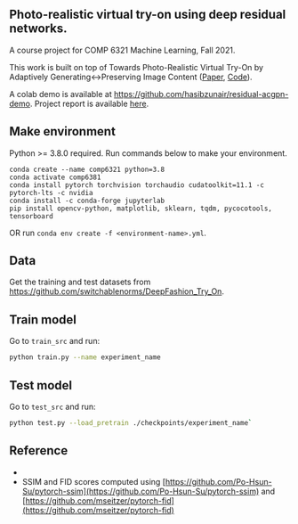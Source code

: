 ## Photo-realistic virtual try-on using deep residual networks.

A course project for COMP 6321 Machine Learning, Fall 2021.

This work is built on top of Towards Photo-Realistic Virtual Try-On by Adaptively
Generating↔Preserving Image Content ([Paper](https://arxiv.org/pdf/2003.05863.pdf), [Code](https://github.com/switchablenorms/DeepFashion_Try_On)).

A colab demo is available at https://github.com/hasibzunair/residual-acgpn-demo. Project report is available [here](WILL_BE_ADDED).

## Make environment
Python >= 3.8.0 required. Run commands below to make your environment.
```
conda create --name comp6321 python=3.8
conda activate comp6381
conda install pytorch torchvision torchaudio cudatoolkit=11.1 -c pytorch-lts -c nvidia
conda install -c conda-forge jupyterlab
pip install opencv-python, matplotlib, sklearn, tqdm, pycocotools, tensorboard
```
OR run `conda env create -f <environment-name>.yml`.

## Data
    
Get the training and test datasets from https://github.com/switchablenorms/DeepFashion_Try_On.
    
## Train model
Go to `train_src` and run:

```sh
python train.py --name experiment_name
```
    
## Test model
Go to `test_src` and run:
```sh
python test.py --load_pretrain ./checkpoints/experiment_name`
```

## Reference
* 
* SSIM and FID scores computed using [https://github.com/Po-Hsun-Su/pytorch-ssim](https://github.com/Po-Hsun-Su/pytorch-ssim) and [https://github.com/mseitzer/pytorch-fid](https://github.com/mseitzer/pytorch-fid)
